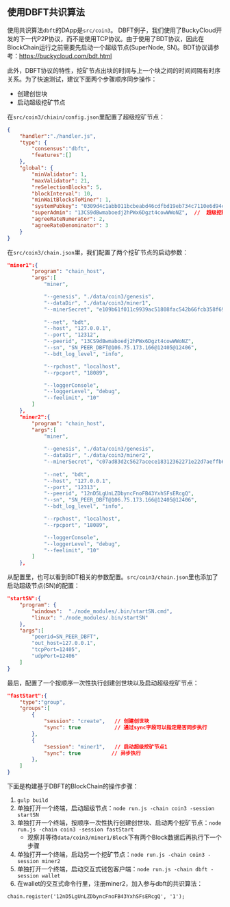 ## 使用DBFT共识算法

使用共识算法`dbft`的DApp是`src/coin3`。 DBFT例子，我们使用了BuckyCloud开发的下一代P2P协议，而不是使用TCP协议。由于使用了BDT协议，因此在BlockChain运行之前需要先启动一个超级节点(SuperNode, SN)。BDT协议请参考：https://buckycloud.com/bdt.html

此外，DBFT协议的特性，挖矿节点出块的时间与上一个块之间的时间间隔有时序关系。为了快速测试，建议下面两个步骤顺序同步操作：
* 创建创世块
* 启动超级挖矿节点

在`src/coin3/chiain/config.json`里配置了超级挖矿节点：
```json
{
    "handler":"./handler.js",
    "type": {
        "consensus":"dbft",
        "features":[]
    },
    "global": {
        "minValidator": 1,
        "maxValidator": 21,
        "reSelectionBlocks": 5,
		"blockInterval": 10,
		"minWaitBlocksToMiner": 1,
        "systemPubkey": "0309d4c1abb011bcbeabd46cdfbd19eb734c7110e6d94cb08d2418ac1251f0421f",
        "superAdmin": "13CS9dBwmaboedj2hPWx6Dgzt4cowWWoNZ",  //  超级挖矿节点，也就是miner1
        "agreeRateNumerator": 2,
        "agreeRateDenominator": 3
    }
}
```

在`src/coin3/chain.json`里，我们配置了两个挖矿节点的启动参数：
```json
"miner1":{
        "program": "chain_host",
        "args":[
            "miner",

            "--genesis", "./data/coin3/genesis",
            "--dataDir", "./data/coin3/miner1",
            "--minerSecret", "e109b61f011c9939ac51808fac542b66fcb358f69bf710f5d11eb5d1f3e82bc3",
            
            "--net", "bdt", 
            "--host", "127.0.0.1", 
            "--port", "12312",
            "--peerid", "13CS9dBwmaboedj2hPWx6Dgzt4cowWWoNZ",
            "--sn", "SN_PEER_DBFT@106.75.173.166@12405@12406",
            "--bdt_log_level", "info",

            "--rpchost", "localhost",
            "--rpcport", "18089",

            "--loggerConsole",
            "--loggerLevel", "debug",
            "--feelimit", "10"
        ]
    },
    "miner2":{
        "program": "chain_host",
        "args":[
            "miner",
            
            "--genesis", "./data/coin3/genesis",
            "--dataDir", "./data/coin3/miner2",
            "--minerSecret", "c07ad83d2c5627acece18312362271e22d7aeffb6e2a6e0ffe1107371514fdc2",
            
            "--net", "bdt", 
            "--host", "127.0.0.1", 
            "--port", "12313",
            "--peerid", "12nD5LgUnLZDbyncFnoFB43YxhSFsERcgQ",
            "--sn", "SN_PEER_DBFT@106.75.173.166@12405@12406",
            "--bdt_log_level", "info",

            "--rpchost", "localhost",
            "--rpcport", "18089",

            "--loggerConsole",
            "--loggerLevel", "debug",
            "--feelimit", "10"
        ]
    },
```

从配置里，也可以看到BDT相关的参数配置。`src/coin3/chain.json`里也添加了启动超级节点(SN)的配置：
```json
"startSN":{
    "program": {
        "windows":  "./node_modules/.bin/startSN.cmd",
        "linux": "./node_modules/.bin/startSN"
    },
    "args":[
        "peerid=SN_PEER_DBFT",
        "out_host=127.0.0.1",
        "tcpPort=12405",
        "udpPort=12406"
    ]
}
```

最后，配置了一个按顺序一次性执行创建创世块以及启动超级挖矿节点：
```json
"fastStart":{
    "type":"group",
    "groups":[
        {
            "session": "create",   // 创建创世块
            "sync": true           // 通过sync字段可以指定是否同步执行
        },
        {
            "session": "miner1",   // 启动超级挖矿节点1
            "sync": true          // 异步执行
        },
    ]
}
```

下面是构建基于DBFT的BlockChain的操作步骤：

1. `gulp build`
2. 单独打开一个终端，启动超级节点：`node run.js -chain coin3 -session startSN`
2. 单独打开一个终端，按顺序一次性执行创建创世块、启动两个挖矿节点：`node run.js -chain coin3 -session fastStart`
    * 观察并等待`data/coin3/miner1/Block`下有两个Block数据后再执行下一个步骤
3. 单独打开一个终端，启动另一个挖矿节点：`node run.js -chain coin3 -session miner2`
5. 单独打开一个终端，启动交互式钱包客户端：`node run.js -chain dbft -session wallet`
6. 在wallet的交互式命令行里，注册miner2，加入参与dbft的共识算法：
```
chain.register('12nD5LgUnLZDbyncFnoFB43YxhSFsERcgQ', '1');
```
